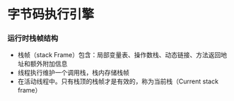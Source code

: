 # 字节码执行引擎


### 运行时栈帧结构
- 栈帧（stack Frame）包含：局部变量表、操作数栈、动态链接、方法返回地址和额外附加信息
- 线程执行维护一个调用栈，栈内存储栈帧
- 在活动线程中。只有栈顶的栈帧才是有效的，称为当前栈（Current stack frame）


